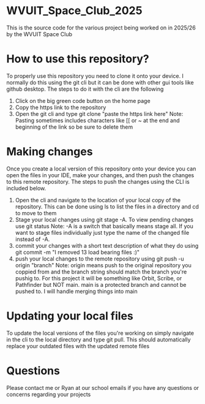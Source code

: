 # WVUIT_Space_Club_2025
This is the source code for the various project being worked on in 2025/26 by the WVUIT Space Club

# How to use this repository?
To properly use this repository you need to clone it onto your device. I normally do this using the git cli but it can be done with other gui tools like
github desktop. The steps to do it with the cli are the following
1) Click on the big green code button on the home page
2) Copy the https link to the repository
3) Open the git cli and type git clone "paste the https link here"
       Note: Pasting sometimes includes characters like [[ or ~ at the end and beginning of the link so be sure to delete them

# Making changes
Once you create a local version of this repository onto your device you can open the files in your IDE, make your changes, and then push the changes to this remote repository. The steps to push the changes using the CLI is included below. 
1) Open the cli and navigate to the location of your local copy of the repository. This can be done using ls to list the files in a directory and cd to move to them
2) Stage your local changes using git stage -A. To view pending changes use git status
       Note: -A is a switch that basically means stage all. If you want to stage files individually just type the name of the changed file instead of -A.
3) commit your changes with a short text description of what they do using git commit -m "I removed 13 load bearing files :)"
4) push your local changes to the remote repository using git push -u origin "branch"
       Note: origin means push to the original repository you coppied from and the branch string should match the branch you're pushig to. For this project it will be                 something like Orbit, Scribe, or Pathfinder but NOT main. main is a protected branch and cannot be pushed to. I will handle merging things into main

# Updating your local files
To update the local versions of the files you're working on simply navigate in the cli to the local directory and type git pull. This should automatically replace your outdated files with the updated remote files

# Questions
Please contact me or Ryan at our school emails if you have any questions or concerns regarding your projects
